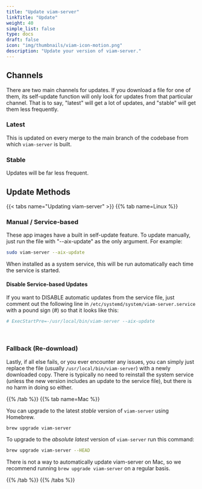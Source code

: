 ```yaml
---
title: "Update viam-server"
linkTitle: "Update"
weight: 40
simple_list: false
type: docs
draft: false
icon: "img/thumbnails/viam-icon-motion.png"
description: "Update your version of viam-server."
---
```


## Channels

There are two main channels for updates.
If you download a file for one of them, its self-update function will only look for updates from that particular channel.
That is to say, "latest" will get a lot of updates, and "stable" will get them less frequently.

### Latest

This is updated on every merge to the main branch of the codebase from which `viam-server` is built.

### Stable

Updates will be far less frequent.

## Update Methods

{{< tabs name="Updating viam-server" >}}
{{% tab name=Linux %}}

### Manual / Service-based

These app images have a built in self-update feature.
To update manually, just run the file with "--aix-update" as the only argument.
For example:

```bash
sudo viam-server --aix-update
```

When installed as a system service, this will be run automatically each time the service is started.

#### Disable Service-based Updates

If you want to DISABLE automatic updates from the service file, just comment out the following line in `/etc/systemd/system/viam-server.service` with a pound sign (#) so that it looks like this:

```bash
# ExecStartPre=-/usr/local/bin/viam-server --aix-update
```

<br>

### Fallback (Re-download)

Lastly, if all else fails, or you ever encounter any issues, you can simply just replace the file (usually `/usr/local/bin/viam-server`) with a newly downloaded copy.
There is typically no need to reinstall the system service (unless the new version includes an update to the service file), but there is no harm in doing so either.

{{% /tab %}}
{{% tab name=Mac %}}

You can upgrade to the latest *stable* version of `viam-server` using Homebrew.

```bash
brew upgrade viam-server
```

To upgrade to the *absolute latest* version of `viam-server` run this command:

```bash
brew upgrade viam-server --HEAD
```

There is not a way to automatically update viam-server on Mac, so we recommend running `brew upgrade viam-server` on a regular basis.

{{% /tab %}}
{{% /tabs %}}
